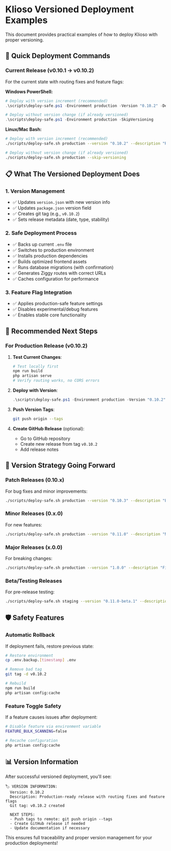 # Klioso Versioned Deployment Examples

This document provides practical examples of how to deploy Klioso with proper versioning.

## 🚀 Quick Deployment Commands

### Current Release (v0.10.1 → v0.10.2)
For the current state with routing fixes and feature flags:

**Windows PowerShell:**
```powershell
# Deploy with version increment (recommended)
.\scripts\deploy-safe.ps1 -Environment production -Version "0.10.2" -Description "Routing fixes, feature flags, and production safety improvements"

# Deploy without version change (if already versioned)
.\scripts\deploy-safe.ps1 -Environment production -SkipVersioning
```

**Linux/Mac Bash:**
```bash
# Deploy with version increment (recommended)
./scripts/deploy-safe.sh production --version "0.10.2" --description "Routing fixes, feature flags, and production safety improvements"

# Deploy without version change (if already versioned)
./scripts/deploy-safe.sh production --skip-versioning
```

## 📋 What The Versioned Deployment Does

### 1. Version Management
- ✅ Updates `version.json` with new version info
- ✅ Updates `package.json` version field
- ✅ Creates git tag (e.g., `v0.10.2`)
- ✅ Sets release metadata (date, type, stability)

### 2. Safe Deployment Process
- ✅ Backs up current `.env` file
- ✅ Switches to production environment
- ✅ Installs production dependencies
- ✅ Builds optimized frontend assets
- ✅ Runs database migrations (with confirmation)
- ✅ Generates Ziggy routes with correct URLs
- ✅ Caches configuration for performance

### 3. Feature Flag Integration
- ✅ Applies production-safe feature settings
- ✅ Disables experimental/debug features
- ✅ Enables stable core functionality

## 🎯 Recommended Next Steps

### For Production Release (v0.10.2)

1. **Test Current Changes**:
   ```bash
   # Test locally first
   npm run build
   php artisan serve
   # Verify routing works, no CORS errors
   ```

2. **Deploy with Version**:
   ```powershell
   .\scripts\deploy-safe.ps1 -Environment production -Version "0.10.2" -Description "Production-ready release with routing fixes and feature flags"
   ```

3. **Push Version Tags**:
   ```bash
   git push origin --tags
   ```

4. **Create GitHub Release** (optional):
   - Go to GitHub repository
   - Create new release from tag `v0.10.2`
   - Add release notes

## 🔄 Version Strategy Going Forward

### Patch Releases (0.10.x)
For bug fixes and minor improvements:
```bash
./scripts/deploy-safe.sh production --version "0.10.3" --description "Bug fixes and stability improvements"
```

### Minor Releases (0.x.0)
For new features:
```bash
./scripts/deploy-safe.sh production --version "0.11.0" --description "New scanner features and UI improvements"
```

### Major Releases (x.0.0)
For breaking changes:
```bash
./scripts/deploy-safe.sh production --version "1.0.0" --description "First stable release with breaking API changes"
```

### Beta/Testing Releases
For pre-release testing:
```bash
./scripts/deploy-safe.sh staging --version "0.11.0-beta.1" --description "Beta testing for new features"
```

## 🛡️ Safety Features

### Automatic Rollback
If deployment fails, restore previous state:
```bash
# Restore environment
cp .env.backup.[timestamp] .env

# Remove bad tag
git tag -d v0.10.2

# Rebuild
npm run build
php artisan config:cache
```

### Feature Toggle Safety
If a feature causes issues after deployment:
```bash
# Disable feature via environment variable
FEATURE_BULK_SCANNING=false

# Recache configuration
php artisan config:cache
```

## 📊 Version Information

After successful versioned deployment, you'll see:

```
🏷️ VERSION INFORMATION:
  Version: 0.10.2
  Description: Production-ready release with routing fixes and feature flags
  Git tag: v0.10.2 created
  
  NEXT STEPS:
  - Push tags to remote: git push origin --tags
  - Create GitHub release if needed
  - Update documentation if necessary
```

This ensures full traceability and proper version management for your production deployments!